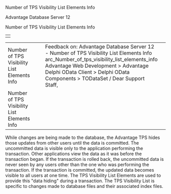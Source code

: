 Number of TPS Visibility List Elements Info




Advantage Database Server 12  

Number of TPS Visibility List Elements Info

|  |
| --- |
|  |

|  |  |  |  |  |
| --- | --- | --- | --- | --- |
| Number of TPS Visibility List Elements Info |  |  | Feedback on: Advantage Database Server 12 - Number of TPS Visibility List Elements Info arc\_Number\_of\_tps\_visibility\_list\_elements\_info Advantage Web Development > Advantage Delphi OData Client > Delphi OData Components > TODataSet / Dear Support Staff, |  |
| Number of TPS Visibility List Elements Info |  |  |  |  |

While changes are being made to the database, the Advantage TPS hides those updates from other users until the data is committed. The uncommitted data is visible only to the application performing the transaction. Other applications view the data as it was before the transaction began. If the transaction is rolled back, the uncommitted data is never seen by any users other than the one who was performing the transaction. If the transaction is committed, the updated data becomes visible to all users at one time. The TPS Visibility List Elements are used to provide this "data hiding" during a transaction. The TPS Visibility List is specific to changes made to database files and their associated index files.